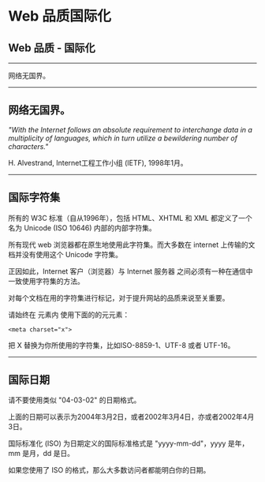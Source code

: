 # Web 品质国际化

## Web 品质 - 国际化

------

网络无国界。

------

## 网络无国界。

*"With the Internet follows an absolute requirement to interchange data in a multiplicity of languages, which in turn utilize a bewildering number of characters."*

H. Alvestrand, Internet工程工作小组 (IETF), 1998年1月。

------

## 国际字符集

所有的 W3C 标准（自从1996年），包括 HTML、XHTML 和 XML 都定义了一个名为 Unicode (ISO 10646) 内部的内部字符集。

所有现代 web 浏览器都在原生地使用此字符集。而大多数在 internet 上传输的文档并没有使用这个 Unicode 字符集。

正因如此，Internet 客户（浏览器）与 Internet 服务器 之间必须有一种在通信中一致使用字符集的方法。

对每个文档在用的字符集进行标记，对于提升网站的品质来说至关重要。

请始终在 <head> 元素内 使用下面的的元元素：

```
<meta charset="x">
```



把 X 替换为你所使用的字符集，比如ISO-8859-1、UTF-8 或者 UTF-16。

------

## 国际日期

请不要使用类似 "04-03-02" 的日期格式。

上面的日期可以表示为2004年3月2日，或者2002年3月4日，亦或者2002年4月3日。

国际标准化 (ISO) 为日期定义的国际标准格式是 "yyyy-mm-dd"，yyyy 是年，mm 是月，dd 是日。

如果您使用了 ISO 的格式，那么大多数访问者都能明白你的日期。